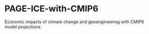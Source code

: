 # PAGE-ICE-with-CMIP6
Economic impacts of climate change and geoengineering with CMIP6 model projections
